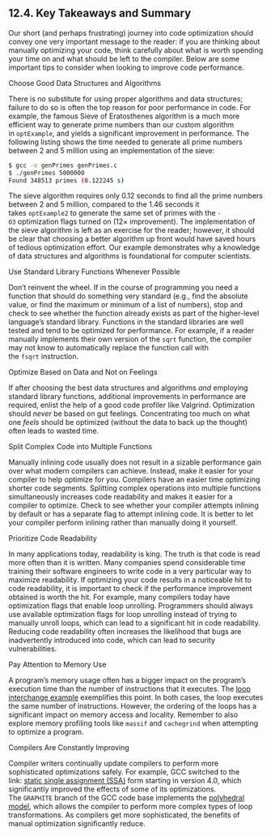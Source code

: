 ## 12.4. Key Takeaways and Summary

Our short (and perhaps frustrating) journey into code optimization should convey one very important message to the reader: if you are thinking about manually optimizing your code, think carefully about what is worth spending your time on and what should be left to the compiler. Below are some important tips to consider when looking to improve code performance.

Choose Good Data Structures and Algorithms

There is no substitute for using proper algorithms and data structures; failure to do so is often the top reason for poor performance in code. For example, the famous Sieve of Eratosthenes algorithm is a much more efficient way to generate prime numbers than our custom algorithm in `optExample`, and yields a significant improvement in performance. The following listing shows the time needed to generate all prime numbers between 2 and 5 million using an implementation of the sieve:

```sh
$ gcc -o genPrimes genPrimes.c
$ ./genPrimes 5000000
Found 348513 primes (0.122245 s)
```

The sieve algorithm requires only 0.12 seconds to find all the prime numbers between 2 and 5 million, compared to the 1.46 seconds it takes `optExample2` to generate the same set of primes with the `-O3` optimization flags turned on (12× improvement). The implementation of the sieve algorithm is left as an exercise for the reader; however, it should be clear that choosing a better algorithm up front would have saved hours of tedious optimization effort. Our example demonstrates why a knowledge of data structures and algorithms is foundational for computer scientists.

Use Standard Library Functions Whenever Possible

Don’t reinvent the wheel. If in the course of programming you need a function that should do something very standard (e.g., find the absolute value, or find the maximum or minimum of a list of numbers), stop and check to see whether the function already exists as part of the higher-level language’s standard library. Functions in the standard libraries are well tested and tend to be optimized for performance. For example, if a reader manually implements their own version of the `sqrt` function, the compiler may not know to automatically replace the function call with the `fsqrt` instruction.

Optimize Based on Data and Not on Feelings

If after choosing the best data structures and algorithms _and_ employing standard library functions, additional improvements in performance are required, enlist the help of a good code profiler like Valgrind. Optimization should _never_ be based on gut feelings. Concentrating too much on what one _feels_ should be optimized (without the data to back up the thought) often leads to wasted time.

Split Complex Code into Multiple Functions

Manually inlining code usually does not result in a sizable performance gain over what modern compilers can achieve. Instead, make it easier for your compiler to help optimize for you. Compilers have an easier time optimizing shorter code segments. Splitting complex operations into multiple functions simultaneously increases code readability and makes it easier for a compiler to optimize. Check to see whether your compiler attempts inlining by default or has a separate flag to attempt inlining code. It is better to let your compiler perform inlining rather than manually doing it yourself.

Prioritize Code Readability

In many applications today, readability is king. The truth is that code is read more often than it is written. Many companies spend considerable time training their software engineers to write code in a very particular way to maximize readability. If optimizing your code results in a noticeable hit to code readability, it is important to check if the performance improvement obtained is worth the hit. For example, many compilers today have optimization flags that enable loop unrolling. Programmers should always use available optimization flags for loop unrolling instead of trying to manually unroll loops, which can lead to a significant hit in code readability. Reducing code readability often increases the likelihood that bugs are inadvertently introduced into code, which can lead to security vulnerabilities.

Pay Attention to Memory Use

A program’s memory usage often has a bigger impact on the program’s execution time than the number of instructions that it executes. The [loop interchange example](https://diveintosystems.org/book/C12-CodeOpt/memory_considerations.html#_loop_interchange) exemplifies this point. In both cases, the loop executes the same number of instructions. However, the ordering of the loops has a significant impact on memory access and locality. Remember to also explore memory profiling tools like `massif` and `cachegrind` when attempting to optimize a program.

Compilers Are Constantly Improving

Compiler writers continually update compilers to perform more sophisticated optimizations safely. For example, GCC switched to the link: [static single assignment (SSA)](https://gcc.gnu.org/onlinedocs/gccint/SSA.html) form starting in version 4.0, which significantly improved the effects of some of its optimizations. The `GRAPHITE` branch of the GCC code base implements the [polyhedral model](https://polyhedral.info/), which allows the compiler to perform more complex types of loop transformations. As compilers get more sophisticated, the benefits of manual optimization significantly reduce.